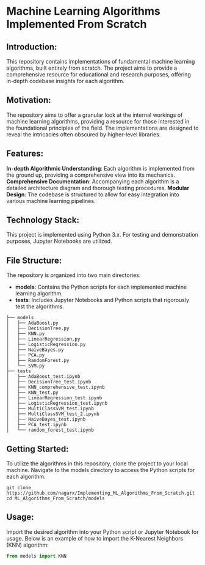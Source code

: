 # Machine Learning Algorithms Implemented From Scratch
## Introduction:
This repository contains implementations of fundamental machine learning algorithms, built entirely from scratch. The project aims to provide a comprehensive resource for educational and research purposes, offering in-depth codebase insights for each algorithm.
## Motivation:
The repository aims to offer a granular look at the internal workings of machine learning algorithms, providing a resource for those interested in the foundational principles of the field. The implementations are designed to reveal the intricacies often obscured by higher-level libraries.
## Features:
__In-depth Algorithmic Understanding__: Each algorithm is implemented from the ground up, providing a comprehensive view into its mechanics.
__Comprehensive Documentation__: Accompanying each algorithm is a detailed architecture diagram and thorough testing procedures.
__Modular Design__: The codebase is structured to allow for easy integration into various machine learning pipelines.
## Technology Stack:
This project is implemented using Python 3.x. For testing and demonstration purposes, Jupyter Notebooks are utilized.
## File Structure:
The repository is organized into two main directories:
- __models__: Contains the Python scripts for each implemented machine learning algorithm.
- __tests__: Includes Jupyter Notebooks and Python scripts that rigorously test the algorithms.
```commandline
├── models
│   ├── AdaBoost.py
│   ├── DecisionTree.py
│   ├── KNN.py
│   ├── LinearRegression.py
│   ├── LogisticRegression.py
│   ├── NaiveBayes.py
│   ├── PCA.py
│   ├── RandomForest.py
│   └── SVM.py
├── tests
│   ├── AdaBoost_test.ipynb
│   ├── DecisionTree_test.ipynb
│   ├── KNN_comprehensive_test.ipynb
│   ├── KNN_test.py
│   ├── LinearRegression_test.ipynb
│   ├── LogisticRegression_test.ipynb
│   ├── MultiClassSVM_test.ipynb
│   ├── MultiClassSVM_test_2.ipynb
│   ├── NaiveBayes_test.ipynb
│   ├── PCA_test.ipynb
│   └── random_forest_test.ipynb
```
## Getting Started:
To utilize the algorithms in this repository, clone the project to your local machine. Navigate to the models directory to access the Python scripts for each algorithm.
```commandline
git clone https://github.com/nagarx/Implementing_ML_Algorithms_From_Scratch.git
cd ML_Algorithms_From_Scratch/models
```

## Usage:
Import the desired algorithm into your Python script or Jupyter Notebook for usage. Below is an example of how to import the K-Nearest Neighbors (KNN) algorithm:
```python
from models import KNN
```